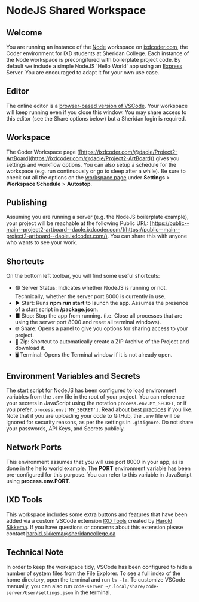 # NodeJS Shared Workspace  
## Welcome  
You are running an instance of the [Node](https://nodejs.org) workspace on [ixdcoder.com](https://ixdcoder.com), the Coder environment for IXD students at Sheridan College. Each instance of the Node workspace is precongifured with boilerplate project code. By default we include a simple NodeJS 'Hello World' app using an [Express](https://expressjs.com) Server. You are encouraged to adapt it for your own use case. 
## Editor
The online editor is a [browser-based version of VSCode](https://github.com/coder/code-server). Your workspace will keep running even if you close this window. You may share access to this editor (see the Share options below) but a Sheridan login is required.
## Workspace 
The Coder Workspace page ([https://ixdcoder.com/@daole/Project2-ArtBoard](https://ixdcoder.com/@daole/Project2-ArtBoard)) gives you settings and workflow options. You can also setup a schedule for the workspace (e.g. run continuously or go to sleep after a while). Be sure to check out all the options on the [workspace page](https://ixdcoder.com/@daole/Project2-ArtBoard) under **Settings** > **Workspace Schedule** > **Autostop**.
## Publishing
Assuming you are running a server (e.g. the NodeJS boilerplate example), your project will be reachable at the following Public URL:
[https://public--main--project2-artboard--daole.ixdcoder.com/](https://public--main--project2-artboard--daole.ixdcoder.com/). You can share this with anyone who wants to see your work. 
## Shortcuts
On the bottom left toolbar, you will find some useful shortcuts:
- 🟢 Server Status: Indicates whether NodeJS is running or not. Technically, whether the server port 8000 is currently in use. 
- ▶ Start: Runs **npm run start** to launch the app. Assumes the presence of a start script in **/package.json**.
- ■ Stop: Stop the app from running. (i.e. Close all processes that are using the server port 8000 and reset all terminal windows).
- 🌐 Share: Opens a panel to give you options for sharing access to your project. 
- 📂 Zip: Shortcut to automatically create a ZIP Archive of the Project and download it. 
- 🖥️ Terminal: Opens the Terminal window if it is not already open. 
## Environment Variables and Secrets
The start script for NodeJS has been configured to load environment variables from the `.env` file in the root of your project. You can reference your secrets in JavaScript using the notation `process.env.MY_SECRET`, or if you prefer, `process.env['MY_SECRET']`. Read about [best practices](https://12factor.net/config) if you like. Note that if you are uploading your code to GitHub, the `.env` file will be ignored for security reasons, as per the settings in `.gitignore`. Do not share your passwords, API Keys, and Secrets publicly.
## Network Ports
This environment assumes that you will use port 8000 in your app, as is done in the hello world example. The **PORT** environment variable has been pre-configured for this purpose. You can refer to this variable in JavaScript using **process.env.PORT**.
## IXD Tools
This workspace includes some extra buttons and features that have been added via a custom VSCode extension [IXD Tools](https://bender.sheridanc.on.ca/sikkemha/ixd-tools) created by [Harold Sikkema](https://nsitu.ca). If you have questions or concerns about this extension please contact [harold.sikkema@sheridancollege.ca](harold.sikkema@sheridancollege.ca)  
## Technical Note
In order to keep the workspace tidy, VSCode has been configured to hide a number of system files from the File Explorer. To see a full index of the home directory, open the terminal and run `ls -la`. To customize VSCode manually, you can also run `code-server ~/.local/share/code-server/User/settings.json` in the terminal. 
